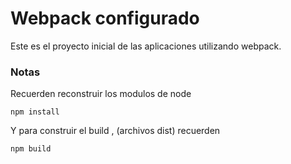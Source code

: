 # Webpack configurado



Este es el proyecto inicial de las aplicaciones utilizando webpack.

### Notas
Recuerden reconstruir los modulos de node 
 
 ```npm install```

 Y para construir el build , (archivos dist) recuerden

 ```npm build```

